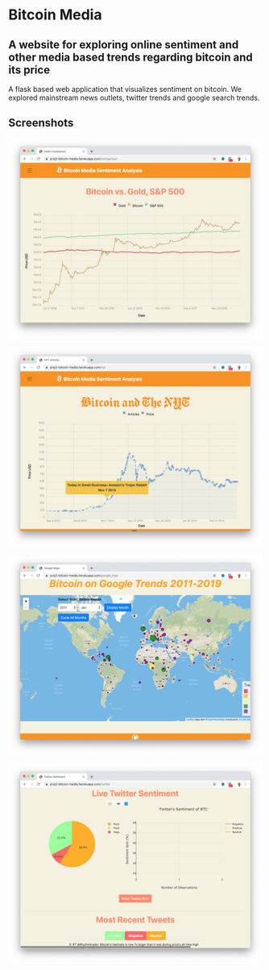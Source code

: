 # Bitcoin Media
## A website for exploring online sentiment and other media based trends regarding bitcoin and its price
A flask based web application that visualizes sentiment on bitcoin. We explored mainstream news outlets, twitter trends and google search trends.

## Screenshots
![](img/img.png)

![img2](img/img2.png)

![img3](img/img3.png)

![img4](img/img4.png)
